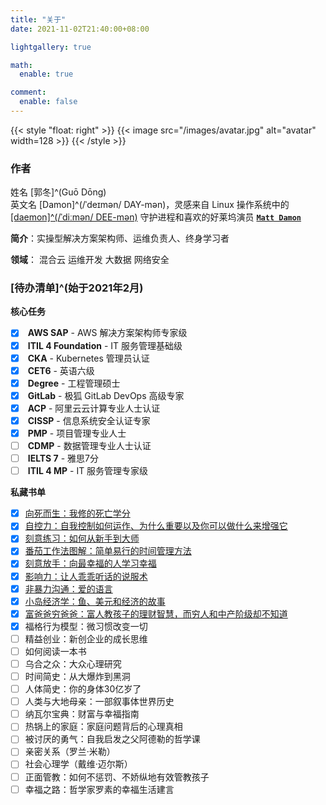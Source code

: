 ```yaml
---
title: "关于"
date: 2021-11-02T21:40:00+08:00

lightgallery: true

math:
  enable: true

comment:
  enable: false
---
```


{{< style "float: right" >}}
{{< image src="/images/avatar.jpg" alt="avatar" width=128 >}}
{{< /style >}}

### 作者

<i class="fa-solid fa-tags fa-fw"></i> 姓名 [郭冬]^(Guō Dōng)  
<i class="fa-solid fa-tags fa-fw" style="opacity: 0"></i> 英文名 [Damon]^(/ˈdeɪmən/ DAY-mən)，灵感来自 Linux 操作系统中的 [[daemon]^(/ˈdiːmən/ DEE-mən)](https://man7.org/linux/man-pages/man7/daemon.7.html) 守护进程和喜欢的好莱坞演员 [**`Matt Damon`**](https://en.wikipedia.org/wiki/Matt_Damon)

<i class="fa-solid fa-seedling fa-fw"></i> **简介**：实操型解决方案架构师、运维负责人、终身学习者

<i class="fa-solid fa-user-tie fa-fw"></i> **领域**：<i class="fa-solid fa-cloud-upload-alt fa-fw fa-bounce"></i> 混合云 <i class="fa-solid fa-code-branch fa-fw fa-flip"></i> 运维开发 <i class="fa-solid fa-layer-group fa-fw fa-beat"></i> 大数据 <i class="fa-solid fa-bell fa-fw fa-shake"></i> 网络安全

### [待办清单]^(始于2021年2月)

<i class="fa-solid fa-tasks fa-fw"></i> **核心任务**

- [x] <i class="fa-brands fa-aws fa-fw"></i> **AWS SAP** - AWS 解决方案架构师专家级
- [x] <i class="fa-solid fa-cogs fa-fw"></i> **ITIL 4 Foundation** - IT 服务管理基础级
- [x] <i class="fa-solid fa-dharmachakra fa-fw"></i> **CKA** - Kubernetes 管理员认证
- [x] <i class="fa-solid fa-language fa-fw"></i> **CET6** - 英语六级
- [x] <i class="fa-solid fa-graduation-cap fa-fw"></i> **Degree** - 工程管理硕士
- [x] <i class="fa-brands fa-gitlab fa-fw"></i> **GitLab** - 极狐 GitLab DevOps 高级专家
- [x] <i class="fa-solid fa-cloud fa-fw"></i> **ACP** - 阿里云云计算专业人士认证
- [x] <i class="fa-solid fa-user-shield fa-fw"></i> **CISSP** - 信息系统安全认证专家
- [x] <i class="fa-solid fa-users-cog fa-fw"></i> **PMP** - 项目管理专业人士
- [ ] <i class="fa-solid fa-user-tag fa-fw"></i> **CDMP** - 数据管理专业人士认证
- [ ] <i class="fa-solid fa-language fa-fw"></i> **IELTS 7** - 雅思7分
- [ ] <i class="fa-solid fa-cogs fa-fw"></i> **ITIL 4 MP** - IT 服务管理专家级

<i class="fa-solid fa-book-open fa-fw"></i> **私藏书单**

- [x] [向死而生：我修的死亡学分](/2021/10/notes-from-live-for-death-my-experience-on-dying/)
- [x] [自控力：自我控制如何运作、为什么重要以及你可以做什么来增强它](/2021/11/notes-from-the-willpower-instinct/)
- [x] [刻意练习：如何从新手到大师](/2021/12/notes-from-peak-secrets-from-the-new-science-of-expertise/)
- [x] [番茄工作法图解：简单易行的时间管理方法](/2022/01/notes-from-pomodoro-technique-illustrated/)
- [x] [刻意放手：向最幸福的人学习幸福](/2022/01/notes-from-secrets-of-the-worlds-happiest-people/)
- [x] [影响力：让人乖乖听话的说服术](/2022/03/notes-from-influence-the-psychology-of-persuasion/)
- [x] [非暴力沟通：爱的语言](/2022/03/notes-from-nonviolent-communication-a-language-of-life/)
- [x] [小岛经济学：鱼、美元和经济的故事](/2022/04/notes-from-how-an-economy-grows-and-why-it-crashes/)
- [x] [富爸爸穷爸爸：富人教孩子的理财智慧，而穷人和中产阶级却不知道](/2022/05/notes-from-rich-dad-poor-dad/)
- [x] 福格行为模型：微习惯改变一切
- [ ] 精益创业：新创企业的成长思维
- [ ] 如何阅读一本书
- [ ] 乌合之众：大众心理研究
- [ ] 时间简史：从大爆炸到黑洞
- [ ] 人体简史：你的身体30亿岁了
- [ ] 人类与大地母亲：一部叙事体世界历史
- [ ] 纳瓦尔宝典：财富与幸福指南
- [ ] 热锅上的家庭：家庭问题背后的心理真相
- [ ] 被讨厌的勇气：自我启发之父阿德勒的哲学课
- [ ] 亲密关系（罗兰·米勒）
- [ ] 社会心理学（戴维·迈尔斯）
- [ ] 正面管教：如何不惩罚、不娇纵地有效管教孩子
- [ ] 幸福之路：哲学家罗素的幸福生活建言
